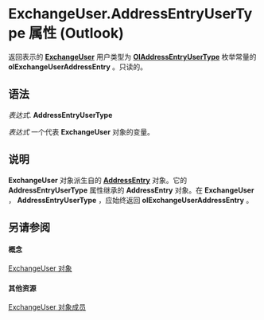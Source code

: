 
# ExchangeUser.AddressEntryUserType 属性 (Outlook)

返回表示的 **[ExchangeUser](6ec117d1-7fdb-aa36-b567-1242f8238df0.md)** 用户类型为 **[OlAddressEntryUserType](9f128fe4-9981-e06a-d69c-ca7cf9107fe9.md)** 枚举常量的 **olExchangeUserAddressEntry** 。只读的。


## 语法

 _表达式_. **AddressEntryUserType**

 _表达式_ 一个代表 **ExchangeUser** 对象的变量。


## 说明

 **ExchangeUser** 对象派生自的 **[AddressEntry](d4a0a85e-8bab-bc56-57bc-d70c3c570c8e.md)** 对象。它的 **AddressEntryUserType** 属性继承的 **AddressEntry** 对象。在 **ExchangeUser** ， **AddressEntryUserType** ，应始终返回 **olExchangeUserAddressEntry** 。


## 另请参阅


#### 概念


[ExchangeUser 对象](6ec117d1-7fdb-aa36-b567-1242f8238df0.md)
#### 其他资源


[ExchangeUser 对象成员](b9489e9d-0b8e-1c8d-d5df-8def4b1ee5e8.md)